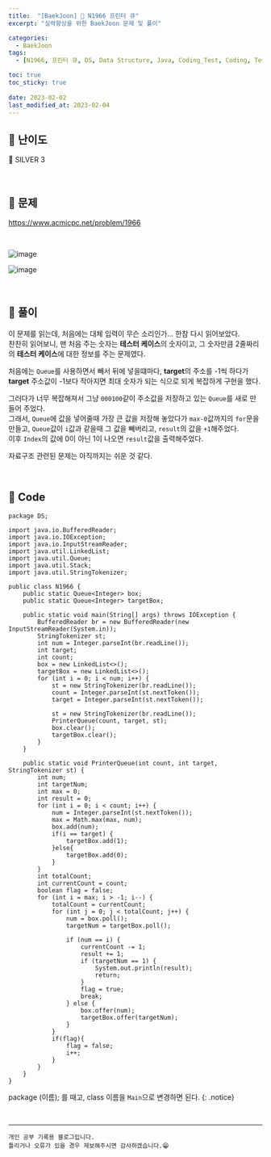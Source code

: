 ```yaml
---
title:  "[BaekJoon] 🥈 N1966 프린터 큐"
excerpt: "실력향상을 위한 BaekJoon 문제 및 풀이"

categories:
  - BaekJoon
tags:
  - [N1966, 프린터 큐, DS, Data Structure, Java, Coding_Test, Coding, Test, baekJoon, 백준]

toc: true
toc_sticky: true
 
date: 2023-02-02
last_modified_at: 2023-02-04
---
```


## 📌 난이도

  🥈 SILVER 3

<br>

## 📌 문제

<https://www.acmicpc.net/problem/1966>

<br>

![image](https://user-images.githubusercontent.com/37824506/216254409-04844543-973d-423a-ac3e-40b603e56917.png)

![image](https://user-images.githubusercontent.com/37824506/216254493-20afcf02-3efa-4ba4-a309-75414579ddf4.png)

<br>

## 📌 풀이  

이 문제를 읽는데, 처음에는 대체 입력이 무슨 소리인가... 한참 다시 읽어보았다.  
찬찬히 읽어보니, 맨 처음 주는 숫자는 **테스터 케이스**의 숫자이고, 그 숫자만큼 2줄짜리의 **테스터 케이스**에 대한 정보를 주는 문제였다.

처음에는 `Queue`를 사용하면서 빼서 뒤에 넣을떄마다, **target**의 주소를 -1씩 하다가 **target** 주소값이 -1보다 작아지면 최대 숫자가 되는 식으로 되게 복잡하게 구현을 했다.  

그러다가 너무 복잡해져서 그냥 `000100`같이 주소값을 저장하고 있는 `Queue`를 새로 만들어 주었다.  
그래서, `Queue`에 값을 넣어줄때 가장 큰 값을 저장해 놓았다가 `max-0`값까지의 `for`문을 만들고, `Queue`값이 `i`값과 같을때 그 값을 빼버리고, `result`의 값을 `+1`해주었다.  
이후 `Index`의 값에 0이 아닌 1이 나오면 `result`값을 출력해주었다.  

자료구조 관련된 문제는 아직까지는 쉬운 것 같다.

<br>

## 📌 Code

```
package DS;

import java.io.BufferedReader;
import java.io.IOException;
import java.io.InputStreamReader;
import java.util.LinkedList;
import java.util.Queue;
import java.util.Stack;
import java.util.StringTokenizer;

public class N1966 {
    public static Queue<Integer> box;
    public static Queue<Integer> targetBox;

    public static void main(String[] args) throws IOException {
        BufferedReader br = new BufferedReader(new InputStreamReader(System.in));
        StringTokenizer st;
        int num = Integer.parseInt(br.readLine());
        int target;
        int count;
        box = new LinkedList<>();
        targetBox = new LinkedList<>();
        for (int i = 0; i < num; i++) {
            st = new StringTokenizer(br.readLine());
            count = Integer.parseInt(st.nextToken());
            target = Integer.parseInt(st.nextToken());

            st = new StringTokenizer(br.readLine());
            PrinterQueue(count, target, st);
            box.clear();
            targetBox.clear();
        }
    }

    public static void PrinterQueue(int count, int target, StringTokenizer st) {
        int num;
        int targetNum;
        int max = 0;
        int result = 0;
        for (int i = 0; i < count; i++) {
            num = Integer.parseInt(st.nextToken());
            max = Math.max(max, num);
            box.add(num);
            if(i == target) {
                targetBox.add(1);
            }else{
                targetBox.add(0);
            }
        }
        int totalCount;
        int currentCount = count;
        boolean flag = false;
        for (int i = max; i > -1; i--) {
            totalCount = currentCount;
            for (int j = 0; j < totalCount; j++) {
                num = box.poll();
                targetNum = targetBox.poll();

                if (num == i) {
                    currentCount -= 1;
                    result += 1;
                    if (targetNum == 1) {
                        System.out.println(result);
                        return;
                    }
                    flag = true;
                    break;
                } else {
                    box.offer(num);
                    targetBox.offer(targetNum);
                }
            }
            if(flag){
                flag = false;
                i++;
            }
        }
    }
}
```

package (이름); 를 때고, class 이름을 `Main`으로 변경하면 된다.
{: .notice} 



<br>


***
    개인 공부 기록용 블로그입니다.
    틀리거나 오류가 있을 경우 제보해주시면 감사하겠습니다.😁